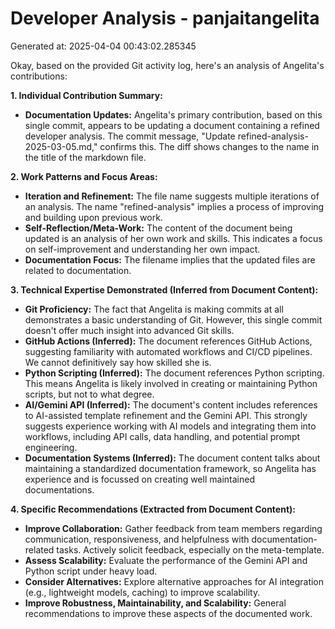 # Developer Analysis - panjaitangelita
Generated at: 2025-04-04 00:43:02.285345

Okay, based on the provided Git activity log, here's an analysis of Angelita's contributions:

**1. Individual Contribution Summary:**

*   **Documentation Updates:** Angelita's primary contribution, based on this single commit, appears to be updating a document containing a refined developer analysis.  The commit message, "Update refined-analysis-2025-03-05.md," confirms this.  The diff shows changes to the name in the title of the markdown file.

**2. Work Patterns and Focus Areas:**

*   **Iteration and Refinement:** The file name suggests multiple iterations of an analysis. The name "refined-analysis" implies a process of improving and building upon previous work.
*   **Self-Reflection/Meta-Work:** The content of the document being updated is an analysis of her own work and skills.  This indicates a focus on self-improvement and understanding her own impact.
*   **Documentation Focus:** The filename implies that the updated files are related to documentation.

**3. Technical Expertise Demonstrated (Inferred from Document Content):**

*   **Git Proficiency:** The fact that Angelita is making commits at all demonstrates a basic understanding of Git.  However, this single commit doesn't offer much insight into advanced Git skills.
*   **GitHub Actions (Inferred):**  The document references GitHub Actions, suggesting familiarity with automated workflows and CI/CD pipelines.  We cannot definitively say how skilled she is.
*   **Python Scripting (Inferred):** The document references Python scripting. This means Angelita is likely involved in creating or maintaining Python scripts, but not to what degree.
*   **AI/Gemini API (Inferred):** The document's content includes references to AI-assisted template refinement and the Gemini API. This strongly suggests experience working with AI models and integrating them into workflows, including API calls, data handling, and potential prompt engineering.
*   **Documentation Systems (Inferred):** The document content talks about maintaining a standardized documentation framework, so Angelita has experience and is focussed on creating well maintained documentations.

**4. Specific Recommendations (Extracted from Document Content):**

*   **Improve Collaboration:** Gather feedback from team members regarding communication, responsiveness, and helpfulness with documentation-related tasks. Actively solicit feedback, especially on the meta-template.
*   **Assess Scalability:** Evaluate the performance of the Gemini API and Python script under heavy load.
*   **Consider Alternatives:** Explore alternative approaches for AI integration (e.g., lightweight models, caching) to improve scalability.
*   **Improve Robustness, Maintainability, and Scalability:** General recommendations to improve these aspects of the documented work.
